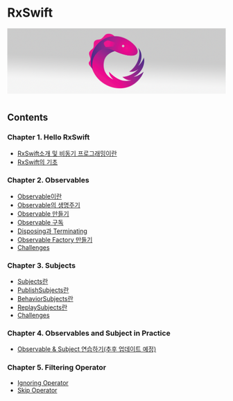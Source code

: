 # RxSwift
<img src="https://github.com/simajune/RxSwift/blob/master/Resources/RxSwiftTitle.png?raw=true" width="900px"/>

#

## Contents



### Chapter 1. Hello RxSwift

- [RxSwift소개 및 비동기 프로그래밍이란](https://github.com/simajune/RxSwift/tree/master/Documents/Ch1-1)
- [RxSwift의 기초](https://github.com/simajune/RxSwift/tree/master/Documents/Ch1-2)

### Chapter 2. Observables

* [Observable이란](https://github.com/simajune/RxSwift/tree/master/Documents/Ch2-1)
* [Observable의 생명주기](https://github.com/simajune/RxSwift/tree/master/Documents/Ch2-2)
* [Observable 만들기](https://github.com/simajune/RxSwift/tree/master/Documents/Ch2-3)
* [Observable 구독](https://github.com/simajune/RxSwift/tree/master/Documents/Ch2-4)
* [Disposing과 Terminating](https://github.com/simajune/RxSwift/tree/master/Documents/Ch2-5)
* [Observable Factory 만들기](https://github.com/simajune/RxSwift/tree/master/Documents/Ch2-6)
* [Challenges](https://github.com/simajune/RxSwift/tree/master/Documents/Ch2-7)

### Chapter 3. Subjects

* [Subjects란](https://github.com/simajune/RxSwift/tree/master/Documents/Ch3-1)
* [PublishSubjects란](https://github.com/simajune/RxSwift/tree/master/Documents/Ch3-2)
* [BehaviorSubjects란](https://github.com/simajune/RxSwift/tree/master/Documents/Ch3-3)
* [ReplaySubjects란](https://github.com/simajune/RxSwift/tree/master/Documents/Ch3-4)
* [Challenges](https://github.com/simajune/RxSwift/tree/master/Documents/Ch3-5)

### Chapter 4. Observables and Subject in Practice

* [Observable & Subject 연습하기(추후 업데이트 예정)](https://github.com/simajune/RxSwift/tree/master/Documents/Ch4-1)

### Chapter 5. Filtering Operator

* [Ignoring Operator](https://github.com/simajune/RxSwift/tree/master/Documents/Ch5-1)
* [Skip Operator]()